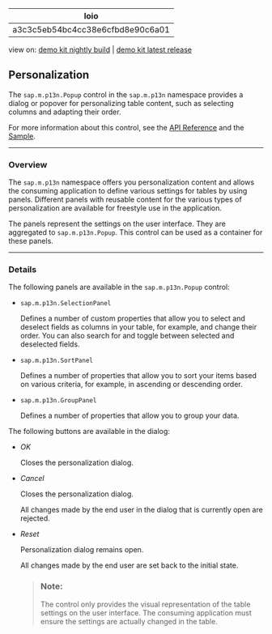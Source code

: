 <!-- loioa3c3c5eb54bc4cc38e6cfbd8e90c6a01 -->

| loio |
| -----|
| a3c3c5eb54bc4cc38e6cfbd8e90c6a01 |

<div id="loio">

view on: [demo kit nightly build](https://openui5nightly.hana.ondemand.com/#/topic/a3c3c5eb54bc4cc38e6cfbd8e90c6a01) | [demo kit latest release](https://openui5.hana.ondemand.com/#/topic/a3c3c5eb54bc4cc38e6cfbd8e90c6a01)</div>

## Personalization

The `sap.m.p13n.Popup` control in the `sap.m.p13n` namespace provides a dialog or popover for personalizing table content, such as selecting columns and adapting their order.

For more information about this control, see the [API Reference](https://openui5.hana.ondemand.com/#/api/sap.m.p13n) and the [Sample](https://openui5.hana.ondemand.com/#/entity/sap.m.p13n.Popup).

***

### Overview

The `sap.m.p13n` namespace offers you personalization content and allows the consuming application to define various settings for tables by using panels. Different panels with reusable content for the various types of personalization are available for freestyle use in the application.

The panels represent the settings on the user interface. They are aggregated to `sap.m.p13n.Popup`. This control can be used as a container for these panels.

***

### Details

The following panels are available in the `sap.m.p13n.Popup` control:

-   `sap.m.p13n.SelectionPanel`

    Defines a number of custom properties that allow you to select and deselect fields as columns in your table, for example, and change their order. You can also search for and toggle between selected and deselected fields.

-   `sap.m.p13n.SortPanel`

    Defines a number of properties that allow you to sort your items based on various criteria, for example, in ascending or descending order.

-   `sap.m.p13n.GroupPanel`

    Defines a number of properties that allow you to group your data.


The following buttons are available in the dialog:

-   *OK*

    Closes the personalization dialog.

-   *Cancel*

    Closes the personalization dialog.

    All changes made by the end user in the dialog that is currently open are rejected.

-   *Reset*

    Personalization dialog remains open.

    All changes made by the end user are set back to the initial state.

    > ### Note:  
    > The control only provides the visual representation of the table settings on the user interface. The consuming application must ensure the settings are actually changed in the table.


